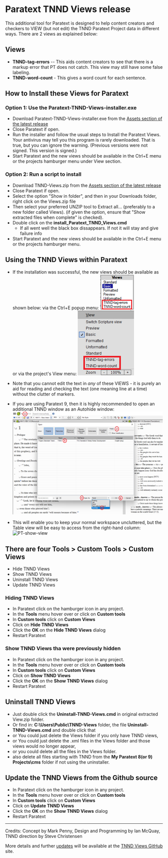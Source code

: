 # Paratext TNND Views release

This additional tool for Paratext is designed to help content creators and checkers to VIEW (but not edit) the TNND Paratext Project data in different ways. There are 2 views as explained below: 

## Views

- **TNND-tag-errors** -- This aids content creators to see that there is a markup error that PT does not catch. This view may still have some false labeling.
- **TNND-word-count** - This gives a word count for each sentence.

## How to Install these Views for Paratext

### Option 1: Use the Paratext-TNND-Views-installer.exe 
- Download Paratext-TNND-Views-installer.exe from the [Assets section of the latest release](https://github.com/SILAsiaPub/PT-Views/releases/latest)
- Close Paratext if open.
- Run the installer and follow the usual steps to Install the Paratext Views. Your antivirus may tell you this program is rarely downloaded. That is true, but you can ignore the warning. (Previous versions were not signed. This version is signed.)
- Start Paratext and the new views should be available in the Ctrl+E menu or the projects hamburger menu under View section.


### Option 2: Run a script to install
- Download TNND-Views.zip from the [Assets section of the latest release](https://github.com/SILAsiaPub/PT-Views/releases/latest) 
- Close Paratext if open.
- Select the option "Show in folder", and then in your Downloads folder, right click on the Views.zip file
- Then select your preferred UNZIP tool to Extract all... (preferably to a new folder called Views).
   (if given the option, ensure that "Show extracted files when complete" is checked).
- Double click on the **install_Paratext_TNND_Views.cmd**
  - If all went well the black box dissappears. If not it will stay and give failure info
- Start Paratext and the new views should be available in the Ctrl+E menu or the projects hamburger menu.



## Using the TNND Views within Paratext

- If the installation was successful, the new views should be available as shown below:
	via the Ctrl+E popup menu: ![views list control e](images/ctrl-e.png)        <br/>or via the project's View menu:  ![views-list-proj-view](images/views-list-proj-view.png)   
- Note that you cannot edit the text in *any* of these VIEWS - it is purely an aid for reading and checking the text (one meaning line at a time) without the clutter of markers.

- If you are using Paratext 9, then it is highly recommended to open an additional TNND window as an Autohide window:
![PT-auto-hide-setup](images/PT-auto-hide-setup.png)
- This will enable you to keep your normal workspace uncluttered, but the Table view will be easy to access from the right-hand column:
![PT-show-view](images/PT-show-view.png)


## There are four **Tools > Custom Tools > Custom Views**
- Hide TNND Views 
- Show TNND Views 
- Uninstall TNND Views 
- Update TNND Views

### Hiding TNND Views
- In Paratext click on the hamburger icon in any project.
- In the **Tools** menu hover over or click on **Custom tools**
- In  **Custom tools** click on **Custom Views**
- Click on **Hide TNND Views**
- Click the **OK** on the **Hide TNND Views** dialog
- Restart Paratext

### Show TNND Views tha were previously hidden
- In Paratext click on the hamburger icon in any project.
- In the **Tools** menu hover over or click on **Custom tools**
- In  **Custom tools** click on **Custom Views**
- Click on **Show TNND Views**
- Click the **OK** on the **Show TNND Views** dialog
- Restart Paratext

## Uninstall TNND Views
- Just double click the **Uninstall-TNND-Views.cmd** in original extracted View.zip folder.
- Or find in: **C:\Users\Public\TNND-Views** folder, the file **Uninstall-TNND-Views.cmd** and double click that 
- or You could just delete the Views folder if you only have TNND views,
- or You could just delete the .xml files in the Views folder and those views would no longer appear,
- or you could delete all the files in the Views folder.
- also delete all files starting with TNND from the **My Paratext 8(or 9) Projects\cms** folder if not using the uninstaller.

## Update the TNND Views from the Github source
- In Paratext click on the hamburger icon in any project.
- In the **Tools** menu hover over or click on **Custom tools**
- In  **Custom tools** click on **Custom Views**
- Click on **Update TNND Views**
- Click the **OK** on the **Show TNND Views** dialog
- Restart Paratext


---
Credits: Concept by Mark Penny, Design and Programming by Ian McQuay, TNND direction by Steve Christensen

More details and further [updates](https://github.com/SILAsiaPub/PT-Views/releases) will be available at the [TNND Views GitHub](https://github.com/SILAsiaPub/PT-Views/tree/master/TNND) site. 
